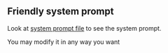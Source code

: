 ## Friendly system prompt 
Look at [system prompt file](SYSTEM-PROMPT.txt) to see the system prompt. 

You may modify it in any way you want
